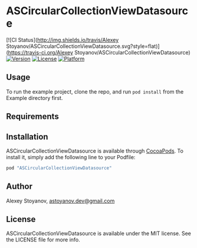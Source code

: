 # ASCircularCollectionViewDatasource

[![CI Status](http://img.shields.io/travis/Alexey Stoyanov/ASCircularCollectionViewDatasource.svg?style=flat)](https://travis-ci.org/Alexey Stoyanov/ASCircularCollectionViewDatasource)
[![Version](https://img.shields.io/cocoapods/v/ASCircularCollectionViewDatasource.svg?style=flat)](http://cocoapods.org/pods/ASCircularCollectionViewDatasource)
[![License](https://img.shields.io/cocoapods/l/ASCircularCollectionViewDatasource.svg?style=flat)](http://cocoapods.org/pods/ASCircularCollectionViewDatasource)
[![Platform](https://img.shields.io/cocoapods/p/ASCircularCollectionViewDatasource.svg?style=flat)](http://cocoapods.org/pods/ASCircularCollectionViewDatasource)

## Usage

To run the example project, clone the repo, and run `pod install` from the Example directory first.

## Requirements

## Installation

ASCircularCollectionViewDatasource is available through [CocoaPods](http://cocoapods.org). To install
it, simply add the following line to your Podfile:

```ruby
pod "ASCircularCollectionViewDatasource"
```

## Author

Alexey Stoyanov, astoyanov.dev@gmail.com

## License

ASCircularCollectionViewDatasource is available under the MIT license. See the LICENSE file for more info.
